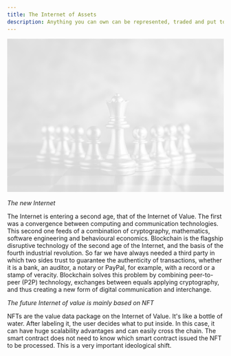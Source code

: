 ```yaml
---
title: The Internet of Assets
description: Anything you can own can be represented, traded and put to use as non fungible tokens (NFT). You can tokenize your art and get royalties automatically every time it is resold. Or use a token of something you own to borrow. The possibilities just keep growing. Goodbye to the Internet of data, welcome to the Internet of value.
---
```

![](/img/chess001.png)

*The new Internet*

The Internet is entering a second age, that of the Internet of Value. The first was a convergence between computing and communication technologies. This second one feeds of a combination of cryptography, mathematics, software engineering and behavioural economics. Blockchain is the flagship disruptive technology of the second age of the Internet, and the basis of the fourth industrial revolution. So far we have always needed a third party in which two sides trust to guarantee the authenticity of transactions, whether it is a bank, an auditor, a notary or PayPal, for example, with a record or a stamp of veracity. Blockchain solves this problem by combining peer-to-peer (P2P) technology, exchanges between equals applying cryptography, and thus creating a new form of digital communication and interchange.

*The future Internet of value is mainly based on NFT*

NFTs are the value data package on the Internet of Value. It's like a bottle of water. After labeling it, the user decides what to put inside. In this case, it can have huge scalability advantages and can easily cross the chain. The smart contract does not need to know which smart contract issued the NFT to be processed. This is a very important ideological shift.

